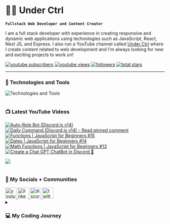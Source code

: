 # 👨‍💻 Under Ctrl

**`Fullstack Web Developer and Content Creator`**

I am a full stack developer with experience in creating responsive and dynamic web applications using technologies such as JavaScript, React, Next JS, and Express. I also run a YouTube channel called [Under Ctrl](https://youtube.com/@underctrl) where I create content related to web development and I'm always looking for new and exciting projects to work on!

<p align="left">
      <a href="https://www.youtube.com/@underctrl?sub_confirmation=1">
         <img alt="youtube subscribers" title="Subscribe" src="https://custom-icon-badges.demolab.com/youtube/channel/subscribers/UCz9RBZbD1JqTGUvs0GPUtrQ?color=%23E05D44&label=SUBSCRIBE&logo=video&logoColor=white&style=for-the-badge&labelColor=CE4630"/></a> 
      <a href="https://www.youtube.com/@underctrl/videos">
         <img alt="youtube views" title="YouTube Views" src="https://custom-icon-badges.demolab.com/youtube/channel/views/UCz9RBZbD1JqTGUvs0GPUtrQ?color=%23E1AD0E&logo=eye&logoColor=white&style=for-the-badge&labelColor=C79600"/></a> 
      <a href="https://github.com/notunderctrl?tab=followers">
         <img alt="followers" title="Follow me" src="https://custom-icon-badges.demolab.com/github/followers/notunderctrl?color=236ad3&labelColor=1155ba&style=for-the-badge&logo=person-add&label=Follow&logoColor=white"/></a>
      <a href="https://github.com/notunderctrl?tab=repositories&sort=stargazers">
         <img alt="total stars" title="Total stars on GitHub" src="https://custom-icon-badges.demolab.com/github/stars/notunderctrl?color=55960c&style=for-the-badge&labelColor=488207&logo=star"/></a>
</p>
   
---

### 🧰 Technologies and Tools

<div>
  <img src="https://skillicons.dev/icons?i=vscode,html,css,scss,js,nodejs,mongodb,express,git,react,next,ts,tailwind" alt="Technologies and Tools" />
</div>

#

### 📺 Latest YouTube Videos

 <!-- BEGIN YOUTUBE-CARDS -->
[![Auto-Role Bot (Discord.js v14)](https://ytcards.demolab.com/?id=VgF_v_IpI_I&title=Auto-Role+Bot+%28Discord.js+v14%29&lang=en&timestamp=1677172711&background_color=%230d1117&title_color=%23ffffff&stats_color=%23dedede&width=250 "Auto-Role Bot (Discord.js v14)")](https://www.youtube.com/watch?v=VgF_v_IpI_I)
[![Daily Command (Discord.js v14) - Read pinned comment](https://ytcards.demolab.com/?id=VhY3kIqLpNo&title=Daily+Command+%28Discord.js+v14%29+-+Read+pinned+comment&lang=en&timestamp=1676993630&background_color=%230d1117&title_color=%23ffffff&stats_color=%23dedede&width=250 "Daily Command (Discord.js v14) - Read pinned comment")](https://www.youtube.com/watch?v=VhY3kIqLpNo)
[![Functions | JavaScript for Beginners #15](https://ytcards.demolab.com/?id=YLPfWwHvPzM&title=Functions+%7C+JavaScript+for+Beginners+%2315&lang=en&timestamp=1676732423&background_color=%230d1117&title_color=%23ffffff&stats_color=%23dedede&width=250 "Functions | JavaScript for Beginners #15")](https://www.youtube.com/watch?v=YLPfWwHvPzM)
[![Dates | JavaScript for Beginners #14](https://ytcards.demolab.com/?id=7Sg45r6MC7w&title=Dates+%7C+JavaScript+for+Beginners+%2314&lang=en&timestamp=1676559604&background_color=%230d1117&title_color=%23ffffff&stats_color=%23dedede&width=250 "Dates | JavaScript for Beginners #14")](https://www.youtube.com/watch?v=7Sg45r6MC7w)
[![Math Functions | JavaScript for Beginners #13](https://ytcards.demolab.com/?id=9tlvUFmb8ec&title=Math+Functions+%7C+JavaScript+for+Beginners+%2313&lang=en&timestamp=1676386806&background_color=%230d1117&title_color=%23ffffff&stats_color=%23dedede&width=250 "Math Functions | JavaScript for Beginners #13")](https://www.youtube.com/watch?v=9tlvUFmb8ec)
[![Create a Chat GPT ChatBot in Discord 🤖](https://ytcards.demolab.com/?id=3Wo3Q9Ljljk&title=Create+a+Chat+GPT+ChatBot+in+Discord+%F0%9F%A4%96&lang=en&timestamp=1676053281&background_color=%230d1117&title_color=%23ffffff&stats_color=%23dedede&width=250 "Create a Chat GPT ChatBot in Discord 🤖")](https://www.youtube.com/watch?v=3Wo3Q9Ljljk)
<!-- END YOUTUBE-CARDS -->

[<img src="https://custom-icon-badges.demolab.com/badge/-Subscribe%20For%20More-red?style=for-the-badge&logo=video&logoColor=white"/>](https://www.youtube.com/@underctrl?sub_confirmation=1)

#

###  💬 My Socials + Communities

<div>
  <a href="https://youtube.com/@underctrl" target="_blank">
    <img src="https://img.shields.io/static/v1?message=Youtube&logo=youtube&label=&color=FF0000&logoColor=white&labelColor=&style=for-the-badge" height="35" alt="youtube logo"  />
  </a>
  <a href="https://www.linkedin.com/in/avraj-sahota-0a517825b" target="_blank">
    <img src="https://img.shields.io/static/v1?message=LinkedIn&logo=linkedin&label=&color=0072b1&logoColor=white&labelColor=&style=for-the-badge" height="35" alt="linkedin logo"  />
  </a> 
  <a href="https://discord.underctrl.io" target="_blank">
    <img src="https://img.shields.io/static/v1?message=Discord&logo=discord&label=&color=7289DA&logoColor=white&labelColor=&style=for-the-badge" height="35" alt="discord logo"  />
  </a>
  <a href="https://twitter.com/notunderctrl" target="_blank">
    <img src="https://img.shields.io/static/v1?message=Twitter&logo=twitter&label=&color=1DA1F2&logoColor=white&labelColor=&style=for-the-badge" height="35" alt="twitter logo"  />
  </a>
</div>

<details>
 <summary><h3>💻 My Coding Journey</h3></summary>
I got into coding in 2020, when Discord released the verified bot developer badge. I was intrigued by the idea of creating my own custom bot for the platform, so I decided to give it a try. I had no prior experience in coding, but I thought I might as well give it a shot.
<br>
<br>
I dove headfirst into Node.js and began working on my first discord bot. I encountered many challenges along the way since it was my first time coding, but I eventually got my bot up and running with some 10-15 commands. With the help of a few online friends I managed to get my bot added in a decent number of servers. However, just as I was about to apply for the verified bot developer badge, Discord removed the option altogether.
<br>
<br>
Despite this setback, I was still fascinated by the idea of creating my own web applications. I began to explore other areas of web development, and soon discovered the world of front-end web development. I learned HTML, CSS, and JavaScript, and began recreating webpages.
<br>
<br>
As my skills and knowledge grew, I started to delve deeper into web development, and eventually began building full-stack web applications. I found coding to be challenging, but also extremely rewarding. I loved the feeling of creating something from scratch, and watching it come to life.
<br>
<br>
I continue to work on my coding skills, and I am excited to see where this journey will take me. I am grateful for the opportunity to share my work on Github, and I hope to inspire others to explore the world of coding as well.
